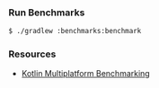 ### Run Benchmarks

```bash
$ ./gradlew :benchmarks:benchmark
```

### Resources

- [Kotlin Multiplatform Benchmarking](https://github.com/Kotlin/kotlinx-benchmark/tree/master/examples)

